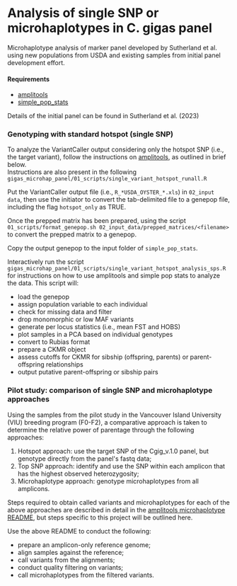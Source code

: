 # Analysis of single SNP or microhaplotypes in C. gigas panel #
Microhaplotype analysis of marker panel developed by Sutherland et al. using new populations from USDA and existing samples from initial panel development effort.

#### Requirements 
- [amplitools](https://github.com/bensutherland/amplitools)       
- [simple_pop_stats](https://github.com/bensutherland/simple_pop_stats/tree/master)     


Details of the initial panel can be found in Sutherland et al. (2023)


### Genotyping with standard hotspot (single SNP)
To analyze the VariantCaller output considering only the hotspot SNP (i.e., the target variant), follow the instructions on [amplitools](https://github.com/bensutherland/amplitools), as outlined in brief below.      
Instructions are also present in the following `gigas_microhap_panel/01_scripts/single_variant_hotspot_runall.R`       

Put the VariantCaller output file (i.e., `R_*USDA_OYSTER_*.xls`) in `02_input data`, then use the initiator to convert the tab-delimited file to a genepop file, including the flag `hotspot_only` as TRUE.      

Once the prepped matrix has been prepared, using the script `01_scripts/format_genepop.sh 02_input_data/prepped_matrices/<filename>` to convert the prepped matrix to a genepop.      

Copy the output genepop to the input folder of `simple_pop_stats`.    

Interactively run the script `gigas_microhap_panel/01_scripts/single_variant_hotspot_analysis_sps.R` for instructions on how to use amplitools and simple pop stats to analyze the data. This script will:      
- load the genepop
- assign population variable to each individual
- check for missing data and filter
- drop monomorphic or low MAF variants
- generate per locus statistics (i.e., mean FST and HOBS)
- plot samples in a PCA based on individual genotypes 
- convert to Rubias format
- prepare a CKMR object
- assess cutoffs for CKMR for sibship (offspring, parents) or parent-offspring relationships
- output putative parent-offspring or sibship pairs


### Pilot study: comparison of single SNP and microhaplotype approaches ###
Using the samples from the pilot study in the Vancouver Island University (VIU) breeding program (F0-F2), a comparative approach is taken to determine the relative power of parentage through the following approaches:        
1. Hotspot approach: use the target SNP of the Cgig_v.1.0 panel, but genotype directly from the panel's fastq data;    
2. Top SNP approach: identify and use the SNP within each amplicon that has the highest observed heterozygosity;       
3. Microhaplotype approach: genotype microhaplotypes from all amplicons.       

 
Steps required to obtain called variants and microhaplotypes for each of the above approaches are described in detail in the [amplitools microhaplotype README](https://github.com/bensutherland/amplitools/blob/main/20_docs/README_mhap.md), but steps specific to this project will be outlined here.          

Use the above README to conduct the following:    
- prepare an amplicon-only reference genome;   
- align samples against the reference;    
- call variants from the alignments;     
- conduct quality filtering on variants;     
- call microhaplotypes from the filtered variants. 




